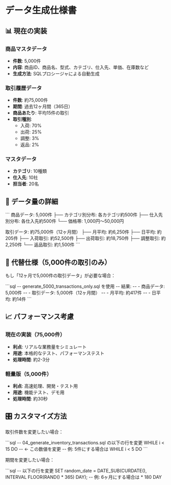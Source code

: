 # データ生成仕様書

## 📊 現在の実装

### 商品マスタデータ
- **件数**: 5,000件
- **内容**: 商品ID、商品名、型式、カテゴリ、仕入先、単価、在庫数など
- **生成方法**: SQLプロシージャによる自動生成

### 取引履歴データ
- **件数**: 約75,000件
- **期間**: 過去12ヶ月間（365日）
- **商品あたり**: 平均15件の取引
- **取引種別**: 
  - 入荷: 70%
  - 出荷: 25%
  - 調整: 3%
  - 返品: 2%

### マスタデータ
- **カテゴリ**: 10種類
- **仕入先**: 10社
- **担当者**: 20名

## 🎯 データ量の詳細

\`\`\`
商品データ: 5,000件
├── カテゴリ別分布: 各カテゴリ約500件
├── 仕入先別分布: 各仕入先約500件
└── 価格帯: 1,000円〜50,000円

取引データ: 約75,000件（12ヶ月間）
├── 月平均: 約6,250件
├── 日平均: 約205件
├── 入荷取引: 約52,500件
├── 出荷取引: 約18,750件
├── 調整取引: 約2,250件
└── 返品取引: 約1,500件
\`\`\`

## 🔄 代替仕様（5,000件の取引のみ）

もし「12ヶ月で5,000件の取引データ」が必要な場合：

\`\`\`sql
-- generate_5000_transactions_only.sql を使用
-- 結果:
-- - 商品データ: 5,000件
-- - 取引データ: 5,000件（12ヶ月間）
-- - 月平均: 約417件
-- - 日平均: 約14件
\`\`\`

## 📈 パフォーマンス考慮

### 現在の実装（75,000件）
- **利点**: リアルな業務量をシミュレート
- **用途**: 本格的なテスト、パフォーマンステスト
- **処理時間**: 約2-3分

### 軽量版（5,000件）
- **利点**: 高速処理、開発・テスト用
- **用途**: 機能テスト、デモ用
- **処理時間**: 約30秒

## 🎛️ カスタマイズ方法

取引件数を変更したい場合：

\`\`\`sql
-- 04_generate_inventory_transactions.sql の以下の行を変更
WHILE i < 15 DO -- ← この数値を変更
-- 例: 5件にする場合は WHILE i < 5 DO
\`\`\`

期間を変更したい場合：

\`\`\`sql
-- 以下の行を変更
SET random_date = DATE_SUB(CURDATE(), INTERVAL FLOOR(RAND() * 365) DAY);
-- 例: 6ヶ月にする場合は * 180 DAY
